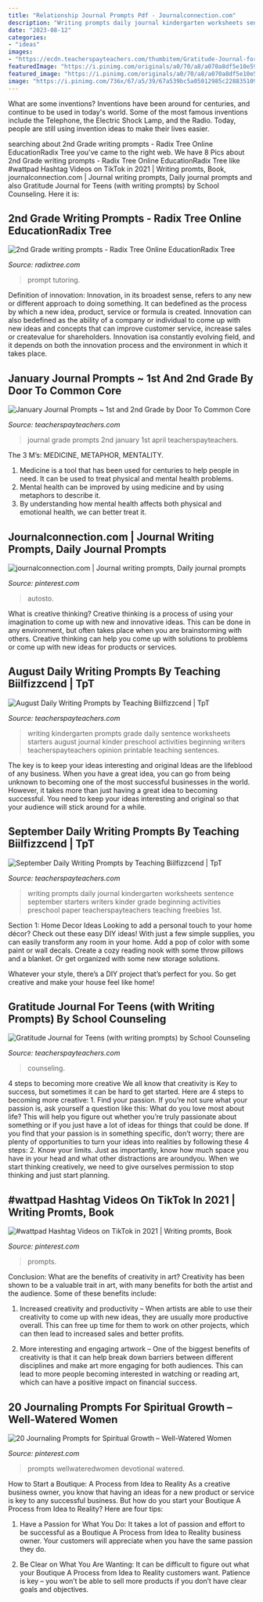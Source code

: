 ```yaml
---
title: "Relationship Journal Prompts Pdf - Journalconnection.com"
description: "Writing prompts daily journal kindergarten worksheets sentence september starters writers kinder grade beginning activities preschool paper teacherspayteachers teaching freebies 1st"
date: "2023-08-12"
categories:
- "ideas"
images:
- "https://ecdn.teacherspayteachers.com/thumbitem/Gratitude-Journal-for-Teens-with-writing-prompts--4942988-1625848456/original-4942988-3.jpg"
featuredImage: "https://i.pinimg.com/originals/a0/70/a8/a070a8df5e10e59515e78dfe307780c7.jpg"
featured_image: "https://i.pinimg.com/originals/a0/70/a8/a070a8df5e10e59515e78dfe307780c7.jpg"
image: "https://i.pinimg.com/736x/67/a5/39/67a539bc5a05012985c22883510962cf.jpg"
---
```



What are some inventions?
Inventions have been around for centuries, and continue to be used in today's world. Some of the most famous inventions include the Telephone, the Electric Shock Lamp, and the Radio. Today, people are still using invention ideas to make their lives easier.

	

		
searching about 2nd Grade writing prompts - Radix Tree Online EducationRadix Tree you've came to the right web. We have 8 Pics about 2nd Grade writing prompts - Radix Tree Online EducationRadix Tree like #wattpad Hashtag Videos on TikTok in 2021 | Writing promts, Book, journalconnection.com | Journal writing prompts, Daily journal prompts and also Gratitude Journal for Teens (with writing prompts) by School Counseling. Here it is:
		
    
## 2nd Grade Writing Prompts - Radix Tree Online EducationRadix Tree

<img loading=lazy src="https://www.radixtree.com/wp-content/uploads/2015/07/what-makes-me-smile-writing-prompt.jpg" onerror="this.onerror=null;this.src='https://tse1.mm.bing.net/th?id=OIP.FqUJeGDqX0j83SSbA9u4bAAAAA&amp;pid=15.1';" alt="2nd Grade writing prompts - Radix Tree Online EducationRadix Tree">

_Source: radixtree.com_

>prompt tutoring. 

	

Definition of innovation:
Innovation, in its broadest sense, refers to any new or different approach to doing something. It can bedefined as the process by which a new idea, product, service or formula is created. Innovation can also bedefined as the ability of a company or individual to come up with new ideas and concepts that can improve customer service, increase sales or createvalue for shareholders. Innovation isa constantly evolving field, and it depends on both the innovation process and the environment in which it takes place.

    
## January Journal Prompts ~ 1st And 2nd Grade By Door To Common Core

<img loading=lazy src="https://ecdn.teacherspayteachers.com/thumbitem/January-Journal-Prompts-1st-and-2nd-Grade-1500873468/original-647249-3.jpg" onerror="this.onerror=null;this.src='https://tse2.mm.bing.net/th?id=OIP.q35-T_0d_iYzz2S8C3_qUwAAAA&amp;pid=15.1';" alt="January Journal Prompts ~ 1st and 2nd Grade by Door To Common Core">

_Source: teacherspayteachers.com_

>journal grade prompts 2nd january 1st april teacherspayteachers. 

	

The 3 M’s: MEDICINE, METAPHOR, MENTALITY.
1. Medicine is a tool that has been used for centuries to help people in need. It can be used to treat physical and mental health problems.
2. Mental health can be improved by using medicine and by using metaphors to describe it.
3. By understanding how mental health affects both physical and emotional health, we can better treat it.

    
## Journalconnection.com | Journal Writing Prompts, Daily Journal Prompts

<img loading=lazy src="https://i.pinimg.com/736x/66/d5/84/66d58494e8eb648f7e937cacb89af7f1.jpg" onerror="this.onerror=null;this.src='https://tse4.mm.bing.net/th?id=OIP.eVKEQwy2EHXjz_VMGthcUQHaLG&amp;pid=15.1';" alt="journalconnection.com | Journal writing prompts, Daily journal prompts">

_Source: pinterest.com_

>autosto. 

	

What is creative thinking?
Creative thinking is a process of using your imagination to come up with new and innovative ideas. This can be done in any environment, but often takes place when you are brainstorming with others. Creative thinking can help you come up with solutions to problems or come up with new ideas for products or services.

    
## August Daily Writing Prompts By Teaching Biilfizzcend | TpT

<img loading=lazy src="https://ecdn.teacherspayteachers.com/thumbitem/August-Daily-Writing-Journal-for-Beginning-Writers-2694670-1505852682/original-2694670-2.jpg" onerror="this.onerror=null;this.src='https://tse3.mm.bing.net/th?id=OIP.qI97woLLK-zUEUShR4IhXwAAAA&amp;pid=15.1';" alt="August Daily Writing Prompts by Teaching Biilfizzcend | TpT">

_Source: teacherspayteachers.com_

>writing kindergarten prompts grade daily sentence worksheets starters august journal kinder preschool activities beginning writers teacherspayteachers opinion printable teaching sentences. 

	

The key is to keep your ideas interesting and original
Ideas are the lifeblood of any business. When you have a great idea, you can go from being unknown to becoming one of the most successful businesses in the world. However, it takes more than just having a great idea to becoming successful. You need to keep your ideas interesting and original so that your audience will stick around for a while.

    
## September Daily Writing Prompts By Teaching Biilfizzcend | TpT

<img loading=lazy src="https://ecdn.teacherspayteachers.com/thumbitem/September-Daily-Writing-Journal-for-Beginning-Writers-2723914-1506542301/original-2723914-2.jpg" onerror="this.onerror=null;this.src='https://tse2.mm.bing.net/th?id=OIP.LIci0JpKmmohFhYEWetMHwAAAA&amp;pid=15.1';" alt="September Daily Writing Prompts by Teaching Biilfizzcend | TpT">

_Source: teacherspayteachers.com_

>writing prompts daily journal kindergarten worksheets sentence september starters writers kinder grade beginning activities preschool paper teacherspayteachers teaching freebies 1st. 

	

Section 1: Home Decor Ideas
Looking to add a personal touch to your home décor? Check out these easy DIY ideas!
With just a few simple supplies, you can easily transform any room in your home. Add a pop of color with some paint or wall decals. Create a cozy reading nook with some throw pillows and a blanket. Or get organized with some new storage solutions.

Whatever your style, there’s a DIY project that’s perfect for you. So get creative and make your house feel like home!

    
## Gratitude Journal For Teens (with Writing Prompts) By School Counseling

<img loading=lazy src="https://ecdn.teacherspayteachers.com/thumbitem/Gratitude-Journal-for-Teens-with-writing-prompts--4942988-1625848456/original-4942988-3.jpg" onerror="this.onerror=null;this.src='https://tse4.mm.bing.net/th?id=OIP.2zuCCRv-dJJqdFBnMKdp3QAAAA&amp;pid=15.1';" alt="Gratitude Journal for Teens (with writing prompts) by School Counseling">

_Source: teacherspayteachers.com_

>counseling. 

	

4 steps to becoming more creative
We all know that creativity is Key to success, but sometimes it can be hard to get started. Here are 4 steps to becoming more creative: 1. Find your passion. If you’re not sure what your passion is, ask yourself a question like this: What do you love most about life? This will help you figure out whether you’re truly passionate about something or if you just have a lot of ideas for things that could be done. If you find that your passion is in something specific, don’t worry; there are plenty of opportunities to turn your ideas into realities by following these 4 steps: 
2. Know your limits. Just as importantly, know how much space you have in your head and what other distractions are aroundyou. When we start thinking creatively, we need to give ourselves permission to stop thinking and just start planning.

    
## #wattpad Hashtag Videos On TikTok In 2021 | Writing Promts, Book

<img loading=lazy src="https://i.pinimg.com/736x/67/a5/39/67a539bc5a05012985c22883510962cf.jpg" onerror="this.onerror=null;this.src='https://tse1.mm.bing.net/th?id=OIP.OXpEmkR7RM7zWQqUw_pzlAHaNK&amp;pid=15.1';" alt="#wattpad Hashtag Videos on TikTok in 2021 | Writing promts, Book">

_Source: pinterest.com_

>prompts. 

	

Conclusion: What are the benefits of creativity in art?
Creativity has been shown to be a valuable trait in art, with many benefits for both the artist and the audience. Some of these benefits include:
1. Increased creativity and productivity – When artists are able to use their creativity to come up with new ideas, they are usually more productive overall. This can free up time for them to work on other projects, which can then lead to increased sales and better profits.

2. More interesting and engaging artwork – One of the biggest benefits of creativity is that it can help break down barriers between different disciplines and make art more engaging for both audiences. This can lead to more people becoming interested in watching or reading art, which can have a positive impact on financial success.


    
## 20 Journaling Prompts For Spiritual Growth – Well-Watered Women

<img loading=lazy src="https://i.pinimg.com/originals/a0/70/a8/a070a8df5e10e59515e78dfe307780c7.jpg" onerror="this.onerror=null;this.src='https://tse2.mm.bing.net/th?id=OIP.g2PqLSUQQ86hpe-8NH3_-QHaNK&amp;pid=15.1';" alt="20 Journaling Prompts for Spiritual Growth – Well-Watered Women">

_Source: pinterest.com_

>prompts wellwateredwomen devotional watered. 

	

How to Start a Boutique: A Process from Idea to Reality
As a creative business owner, you know that having an ideas for a new product or service is key to any successful business. But how do you start your Boutique A Process from Idea to Reality? Here are four tips:
1. Have a Passion for What You Do: It takes a lot of passion and effort to be successful as a Boutique A Process from Idea to Reality business owner. Your customers will appreciate when you have the same passion they do.

2. Be Clear on What You Are Wanting: It can be difficult to figure out what your Boutique A Process from Idea to Reality customers want. Patience is key – you won’t be able to sell more products if you don’t have clear goals and objectives.


